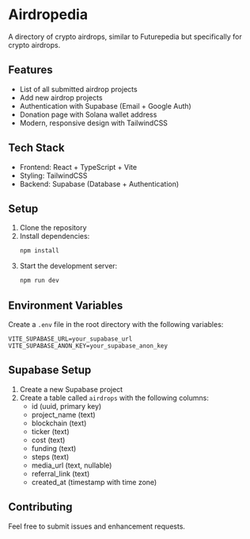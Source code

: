# Airdropedia

A directory of crypto airdrops, similar to Futurepedia but specifically for crypto airdrops.

## Features

- List of all submitted airdrop projects
- Add new airdrop projects
- Authentication with Supabase (Email + Google Auth)
- Donation page with Solana wallet address
- Modern, responsive design with TailwindCSS

## Tech Stack

- Frontend: React + TypeScript + Vite
- Styling: TailwindCSS
- Backend: Supabase (Database + Authentication)

## Setup

1. Clone the repository
2. Install dependencies:
   ```bash
   npm install
   ```
3. Start the development server:
   ```bash
   npm run dev
   ```

## Environment Variables

Create a `.env` file in the root directory with the following variables:

```env
VITE_SUPABASE_URL=your_supabase_url
VITE_SUPABASE_ANON_KEY=your_supabase_anon_key
```

## Supabase Setup

1. Create a new Supabase project
2. Create a table called `airdrops` with the following columns:
   - id (uuid, primary key)
   - project_name (text)
   - blockchain (text)
   - ticker (text)
   - cost (text)
   - funding (text)
   - steps (text)
   - media_url (text, nullable)
   - referral_link (text)
   - created_at (timestamp with time zone)

## Contributing

Feel free to submit issues and enhancement requests. 